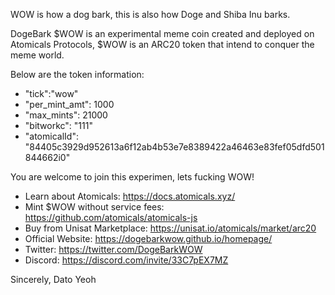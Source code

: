 WOW is how a dog bark, this is also how Doge and Shiba Inu barks. 

DogeBark $WOW is an experimental meme coin created and deployed on Atomicals Protocols, $WOW is an ARC20 token that intend to conquer the meme world.

Below are the token information:

- "tick":"wow"
- "per_mint_amt": 1000
- "max_mints": 21000
- "bitworkc": "111"
- "atomicalId": "84405c3929d952613a6f12ab4b53e7e8389422a46463e83fef05dfd501844662i0"

You are welcome to join this experimen, lets fucking WOW!

- Learn about Atomicals: https://docs.atomicals.xyz/
- Mint $WOW without service fees: https://github.com/atomicals/atomicals-js
- Buy from Unisat Marketplace: https://unisat.io/atomicals/market/arc20
- Official Website: https://dogebarkwow.github.io/homepage/
- Twitter: https://twitter.com/DogeBarkWOW
- Discord: https://discord.com/invite/33C7pEX7MZ

Sincerely,
Dato Yeoh
